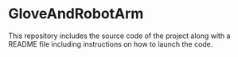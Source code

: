 # GloveAndRobotArm
This repository includes the source code of the project along with a README file including instructions on how to launch the code.
